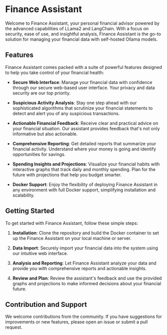 # Finance Assistant

Welcome to Finance Assistant, your personal financial advisor powered by the advanced capabilities of LLama2 and LangChain. With a focus on security, ease of use, and insightful analysis, Finance Assistant is the go-to solution for managing your financial data with self-hosted Ollama models.

## Features

Finance Assistant comes packed with a suite of powerful features designed to help you take control of your financial health:

- **Secure Web Interface**: Manage your financial data with confidence through our secure web-based user interface. Your privacy and data security are our top priority.

- **Suspicious Activity Analysis**: Stay one step ahead with our sophisticated algorithms that scrutinize your financial statements to detect and alert you of any suspicious transactions.

- **Actionable Financial Feedback**: Receive clear and practical advice on your financial situation. Our assistant provides feedback that's not only informative but also actionable.

- **Comprehensive Reporting**: Get detailed reports that summarize your financial activity. Understand where your money is going and identify opportunities for savings.

- **Spending Insights and Projections**: Visualize your financial habits with interactive graphs that track daily and monthly spending. Plan for the future with projections that help you budget smarter.

- **Docker Support**: Enjoy the flexibility of deploying Finance Assistant in any environment with full Docker support, simplifying installation and scalability.

## Getting Started

To get started with Finance Assistant, follow these simple steps:

1. **Installation**: Clone the repository and build the Docker container to set up the Finance Assistant on your local machine or server.

2. **Data Import**: Securely import your financial data into the system using our intuitive web interface.

3. **Analysis and Reporting**: Let Finance Assistant analyze your data and provide you with comprehensive reports and actionable insights.

4. **Review and Plan**: Review the assistant's feedback and use the provided graphs and projections to make informed decisions about your financial future.

## Contribution and Support

We welcome contributions from the community. If you have suggestions for improvements or new features, please open an issue or submit a pull request.
